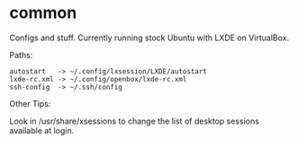 common
======

Configs and stuff. Currently running stock Ubuntu with LXDE on VirtualBox.

Paths:

```
autostart   -> ~/.config/lxsession/LXDE/autostart
lxde-rc.xml -> ~/.config/openbox/lxde-rc.xml
ssh-config  -> ~/.ssh/config
```

Other Tips:

Look in /usr/share/xsessions to change the list of desktop sessions available at login.
